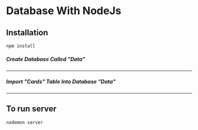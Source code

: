 # Database With NodeJs
## Installation
```
npm install
```

##### Create Database Called "Data"
---

##### Import "Cards" Table Into Database "Data"
---

## To run server

```
nodemon server
```


